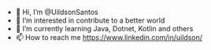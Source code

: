 - 👋 Hi, I’m @UildsonSantos
- 👀 I’m interested in contribute to a better world
- 🌱 I’m currently learning Java, Dotnet, Kotlin and others
- 📫 How to reach me https://www.linkedin.com/in/uildson/

<!---
UildsonSantos/UildsonSantos is a ✨ special ✨ repository because its `README.md` (this file) appears on your GitHub profile.
You can click the Preview link to take a look at your changes.
--->
